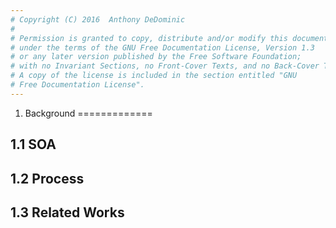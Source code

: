 ```yaml
---
# Copyright (C) 2016  Anthony DeDominic
#
# Permission is granted to copy, distribute and/or modify this document
# under the terms of the GNU Free Documentation License, Version 1.3
# or any later version published by the Free Software Foundation;
# with no Invariant Sections, no Front-Cover Texts, and no Back-Cover Texts.
# A copy of the license is included in the section entitled "GNU
# Free Documentation License".
---
```


1. Background
=============

1.1 SOA
-------

1.2 Process
-----------

1.3 Related Works
-----------------
